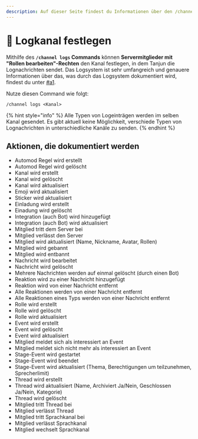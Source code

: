 ```yaml
---
description: Auf dieser Seite findest du Informationen über den /channel logs Command.
---
```


# 📜 Logkanal festlegen

Mithilfe des **`/channel logs` Commands** können **Servermitglieder mit "Rollen bearbeiten"-Rechten** den Kanal festlegen, in dem Tanjun die Lognachrichten sendet. Das Logsystem ist sehr umfangreich und genauere Informationen über das, was durch das Logsystem dokumentiert wird, findest du unter [#a1](logs.md#a1 "mention").

Nutze diesen Command wie folgt:

```
/channel logs <Kanal>
```

{% hint style="info" %}
Alle Typen von Logeinträgen werden im selben Kanal gesendet. Es gibt aktuell keine Möglichkeit, verschiede Typen von Lognachrichten in unterschiedliche Kanäle zu senden.&#x20;
{% endhint %}

## Aktionen, die dokumentiert werden <a href="#a1" id="a1"></a>

* Automod Regel wird erstellt
* Automod Regel wird gelöscht
* Kanal wird erstellt
* Kanal wird gelöscht
* Kanal wird aktualisiert
* Emoji wird aktualisiert
* Sticker wird aktualisiert
* Einladung wird erstellt
* Einadung wird gelöscht
* Integration (auch Bot) wird hinzugefügt
* Integration (auch Bot) wird aktualisiert
* Mitglied tritt dem Server bei
* Mitglied verlässt den Server
* Mitglied wird aktualisiert (Name, Nickname, Avatar, Rollen)
* Mitglied wird gebannt
* Mitglied wird entbannt
* Nachricht wird bearbeitet
* Nachricht wird gelöscht
* Mehrere Nachrichten werden auf einmal gelöscht (durch einen Bot)
* Reaktion wird zu einer Nachricht hinzugefügt
* Reaktion wird von einer Nachricht entfernt
* Alle Reaktionen werden von einer Nachricht entfernt
* Alle Reaktionen eines Typs werden von einer Nachricht entfernt
* Rolle wird erstellt
* Rolle wird gelöscht
* Rolle wird aktualisiert
* Event wird erstellt
* Event wird gelöscht
* Event wird aktualisiert
* Mitglied meldet sich als interessiert an Event
* Mitglied meldet sich nicht mehr als interessiert an Event
* Stage-Event wird gestartet
* Stage-Event wird beendet
* Stage-Event wird aktualisiert (Thema, Berechtigungen um teilzunehmen, Sprecherlimit)
* Thread wird erstellt
* Thread wird aktualisiert (Name, Archiviert Ja/Nein, Geschlossen Ja/Nein, Kategorie)
* Thread wird gelöscht
* Mitglied tritt Thread bei
* Mitglied verlässt Thread
* Mitglied tritt Sprachkanal bei
* Mitglied verlässt Sprachkanal
* Mitglied wechselt Sprachkanal
